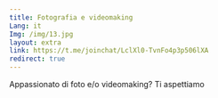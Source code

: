 ```yaml
---
title: Fotografia e videomaking
Lang: it
Img: /img/13.jpg
layout: extra
link: https://t.me/joinchat/LclXl0-TvnFo4p3p506lXA
redirect: true
---
```

Appassionato di foto e/o videomaking? Ti aspettiamo